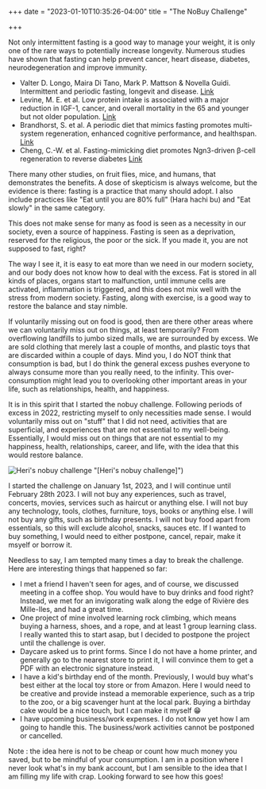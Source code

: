 +++
date = "2023-01-10T10:35:26-04:00"
title = "The NoBuy Challenge"

+++

Not only intermittent fasting is a good way to manage your weight, it is only one of the rare ways to potentially increase longevity. Numerous studies have shown that fasting can help prevent cancer, heart disease, diabetes, neurodegeneration and improve immunity. 

*  Valter D. Longo, Maira Di Tano, Mark P. Mattson & Novella Guidi. Intermittent and periodic fasting, longevit and disease. [Link](https://www.nature.com/articles/s43587-020-00013-3)
* Levine, M. E. et al. Low protein intake is associated with a major reduction in IGF-1, cancer, and overall mortality in the 65 and younger but not older population. [Link](https://pubmed.ncbi.nlm.nih.gov/24606898/)
* Brandhorst, S. et al. A periodic diet that mimics fasting promotes multi-system regeneration, enhanced cognitive performance, and healthspan. [Link](https://pubmed.ncbi.nlm.nih.gov/26094889/)
* Cheng, C.-W. et al. Fasting-mimicking diet promotes Ngn3-driven β-cell regeneration to reverse diabetes [Link](https://pubmed.ncbi.nlm.nih.gov/28235195/)

There many other studies, on fruit flies, mice, and humans, that demonstrates the benefits. A dose of skepticism is always welcome, but the evidence is there: fasting is a practice that many should adopt. I also include practices like "Eat until you are 80% full" (Hara hachi bu) and "Eat slowly" in the same category.

This does not make sense for many as food is seen as a necessity in our society, even a source of happiness. Fasting is seen as a deprivation, reserved for the religious, the poor or the sick. If you made it, you are not supposed to fast, right?

The way I see it, it is easy to eat more than we need in our modern society, and our body does not know how to deal with the excess. Fat is stored in all kinds of places, organs start to malfunction, until immune cells are activated, inflammation is triggered, and this does not mix well with the stress from modern society. Fasting, along with exercise, is a good way to restore the balance and stay nimble.

If voluntarily missing out on food is good, then are there other areas where we can voluntarily miss out on things, at least temporarily? From overflowing landfills to jumbo sized malls, we are surrounded by excess. We are sold clothing that merely last a couple of months, and plastic toys that are discarded within a couple of days. Mind you, I do NOT think that consumption is bad, but I do think the general excess pushes everyone to always consume more than you really need, to the infinity. This over-consumption might lead you to overlooking other important areas in your life, such as relationships, health, and happiness.

It is in this spirit that I started the nobuy challenge. Following periods of excess in 2022, restricting myself to only necessities made sense. I would voluntarily miss out on "stuff" that I did not need, activities that are superficial, and experiences that are not essential to my well-being. Essentially, I would miss out on things that are not essential to my happiness, health, relationships, career, and life, with the idea that this would restore balance.

![Heri's nobuy challenge](https://i.imgur.com/cOQTEk0.jpg) "[Heri's nobuy challenge]")

I started the challenge on January 1st, 2023, and I will continue until February 28th 2023.  I will not buy any experiences, such as travel, concerts, movies, services such as haircut or anything else. I will not buy any technology, tools, clothes, furniture, toys, books or anything else. I will not buy any gifts, such as birthday presents. I will not buy food apart from essentials, so this will exclude alcohol, snacks, sauces etc. If I wanted to buy something, I would need to either postpone, cancel, repair, make it msyelf or borrow it.

Needless to say, I am tempted many times a day to break the challenge. Here are interesting things that happened so far:

* I met a friend I haven't seen for ages, and of course, we discussed meeting in a coffee shop. You would have to buy drinks and food right? Instead, we met for an invigorating walk along the edge of Rivière des Mille-Iles, and had a great time.
* One project of mine involved learning rock climbing, which means buying a harness, shoes, and a rope, and at least 1 group learning class. I really wanted this to start asap, but I decided to postpone the project until the challenge is over.
* Daycare asked us to print forms. Since I do not have a home printer, and generally go to the nearest store to print it, I will convince them to get a PDF with an electronic signature instead.
* I have a kid's birthday end of the month. Previously, I would buy what's best either at the local toy store or from Amazon. Here I would need to be creative and provide instead a memorable experience, such as a trip to the zoo, or a big scavenger hunt at the local park. Buying a birthday cake would be a nice touch, but I can make it myself 😁
* I have upcoming business/work expenses. I do not know yet how I am going to handle this. The business/work activities cannot be postponed or cancelled.

Note : the idea here is not to be cheap or count how much money you saved, but to be mindful of your consumption. I am in a position where I never look what's in my bank account, but I am sensible to the idea that I am filling my life with crap. Looking forward to see how this goes!